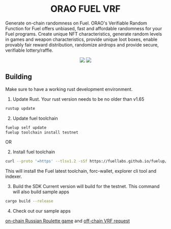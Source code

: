 <h1 align="center">
  ORAO FUEL VRF
</h1>

<p>
  Generate on-chain randomness on Fuel. ORAO's Verifiable Random Function for Fuel offers unbiased, fast and affordable randomness for your Fuel programs. Create unique NFT characteristics, generate random levels in games and weapon characteristics, provide unique loot boxes, enable provably fair reward distribution, randomize airdrops and provide secure, verifiable lottery/raffle.
</p>
<p align="center">
  <a href="https://www.npmjs.com/package/@orao-network/fuel-vrf"><img src="https://img.shields.io/npm/v/%40orao-network%2Ffuel-vrf?logo=fueler&logoColor=white&color=blue" /></a> 
  <a href="https://crates.io/crates/orao-fuel-vrf"><img src="https://img.shields.io/crates/v/orao-fuel-vrf?logo=codeium&color=%2308B1AB" /></a>
</p>

## Building

Make sure to have a working rust development environment.

1. Update Rust. Your rust version needs to be no older than v1.65

```sh
rustup update
```

2. Update fuel toolchain

```sh
fuelup self update
fuelup toolchain install testnet
```

OR

2. Install fuel toolchain

```sh
curl --proto '=https' --tlsv1.2 -sSf https://fuellabs.github.io/fuelup/fuelup-init.sh | sh
```

This will install the Fuel latest toolchain, forc-wallet, explorer cli tool and indexer.

3. Build the SDK
   Current version will build for the testnet.
   This command will also build sample apps

```sh
cargo build --release
```

4. Check out our sample apps

[on-chain Russian Roulette game](https://github.com/orao-network/fuel-vrf/tree/master/rust/examples/call) and
[off-chain VRF request](https://github.com/orao-network/fuel-vrf/tree/master/rust/examples/off-chain)

